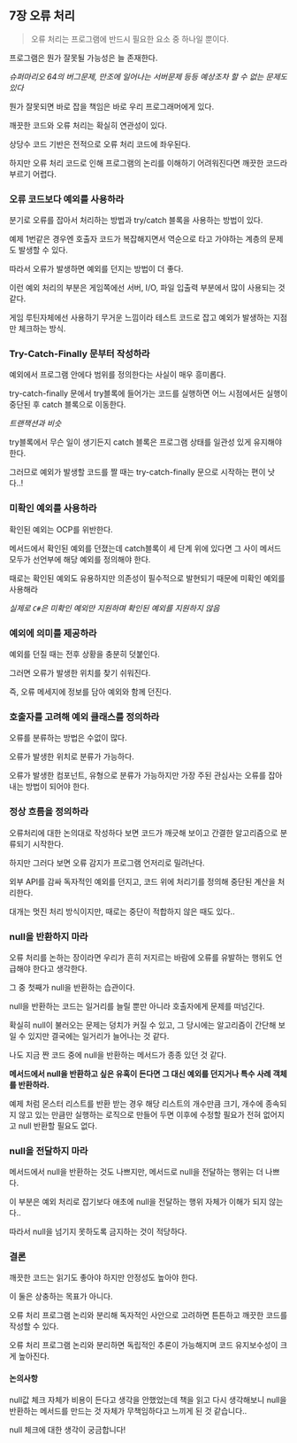 ## 7장 오류 처리

> 오류 처리는 프로그램에 반드시 필요한 요소 중 하나일 뿐이다.

프로그램은 뭔가 잘못될 가능성은 늘 존재한다.  

*슈퍼마리오 64의 버그문제, 만조에 일어나는 서버문제 등등 예상조차 할 수 없는 문제도 있다*

뭔가 잘못되면 바로 잡을 책임은 바로 우리 프로그래머에게 있다.

깨끗한 코드와 오류 처리는 확실히 연관성이 있다.

상당수 코드 기반은 전적으로 오류 처리 코드에 좌우된다.

하지만 오류 처리 코드로 인해 프로그램의 논리를 이해하기 어려워진다면 깨끗한 코드라 부르기 어렵다.

### 오류 코드보다 예외를 사용하라

분기로 오류를 잡아서 처리하는 방법과 try/catch 블록을 사용하는 방법이 있다.

예제 1번같은 경우엔 호출자 코드가 복잡해지면서 역순으로 타고 가야하는 계층의 문제도 발생할 수 있다.

따라서 오류가 발생하면 예외를 던지는 방법이 더 좋다.

이런 예외 처리의 부분은 게임쪽에선 서버, I/O, 파일 입출력 부분에서 많이 사용되는 것 같다.

게임 루틴자체에선 사용하기 무거운 느낌이라 테스트 코드로 잡고 예외가 발생하는 지점만 체크하는 방식.

### Try-Catch-Finally 문부터 작성하라

예외에서 프로그램 안에다 범위를 정의한다는 사실이 매우 흥미롭다.

try-catch-finally 문에서 try블록에 들어가는 코드를 실행하면 어느 시점에서든 실행이 중단된 후 catch 블록으로 이동한다.

*트랜잭션과 비슷*

try블록에서 무슨 일이 생기든지 catch 블록은 프로그램 상태를 일관성 있게 유지해야 한다.

그러므로 예외가 발생할 코드를 짤 때는 try-catch-finally 문으로 시작하는 편이 낫다..!

### 미확인 예외를 사용하라

확인된 예외는 OCP를 위반한다.

메서드에서 확인된 예외를 던졌는데 catch블록이 세 단계 위에 있다면 그 사이 메서드 모두가 선언부에 해당 예외를 정의해야 한다.

때로는 확인된 예외도 유용하지만 의존성이 필수적으로 발현되기 때문에 미확인 예외를 사용해라

*실제로 `C#`은 미확인 예외만 지원하며 확인된 예외를 지원하지 않음*

### 예외에 의미를 제공하라

예외를 던질 때는 전후 상황을 충분히 덧붙인다.

그러면 오류가 발생한 위치를 찾기 쉬워진다.

즉, 오류 메세지에 정보를 담아 예외와 함께 던진다.

### 호출자를 고려해 예외 클래스를 정의하라

오류를 분류하는 방법은 수없이 많다.

오류가 발생한 위치로 분류가 가능하다.

오류가 발생한 컴포넌트, 유형으로 분류가 가능하지만 가장 주된 관심사는 오류를 잡아내는 방법이 되어야 한다.

### 정상 흐름을 정의하라

오류처리에 대한 논의대로 작성하다 보면 코드가 깨긋해 보이고 간결한 알고리즘으로 분류되기 시작한다.

하지만 그러다 보면 오류 감지가 프로그램 언저리로 밀려난다.

외부 API를 감싸 독자적인 예외를 던지고, 코드 위에 처리기를 정의해 중단된 계산을 처리한다.

대개는 멋진 처리 방식이지만, 때로는 중단이 적합하지 않은 때도 있다..

### null을 반환하지 마라

오류 처리를 논하는 장이라면 우리가 흔히 저지르는 바람에 오류를 유발하는 행위도 언급해야 한다고 생각한다.

그 중 첫째가 null을 반환하는 습관이다.

null을 반환하는 코드는 일거리를 늘릴 뿐만 아니라 호출자에게 문제를 떠넘긴다.

확실히 null이 불러오는 문제는 덩치가 커질 수 있고, 그 당시에는 알고리즘이 간단해 보일 수 있지만 결국에는 일거리가 늘어나는 것 같다.

나도 지금 짠 코드 중에 null을 반환하는 메서드가 종종 있던 것 같다.

**메서드에서 null을 반환하고 싶은 유혹이 든다면 그 대신 예외를 던지거나 특수 사례 객체를 반환하라.**

예제 처럼 몬스터 리스트를 반환 받는 경우 해당 리스트의 개수만큼 크기, 개수에 종속되지 않고 있는 만큼만 실행하는 로직으로 만들어 두면 이후에 수정할 필요가 전혀 없어지고 null 반환할 필요도 없다.

### null을 전달하지 마라

메서드에서 null을 반환하는 것도 나쁘지만, 메서드로 null을 전달하는 행위는 더 나쁘다.

이 부분은 예외 처리로 잡기보다 애초에 null을 전달하는 행위 자체가 이해가 되지 않는다..

따라서 null을 넘기지 못하도록 금지하는 것이 적당하다.

### 결론

깨끗한 코드는 읽기도 좋아야 하지만 안정성도 높아야 한다.

이 둘은 상충하는 목표가 아니다.

오류 처리 프로그램 논리와 분리해 독자적인 사안으로 고려하면 튼튼하고 깨끗한 코드를 작성할 수 있다.

오류 처리 프로그램 논리와 분리하면 독립적인 추론이 가능해지며 코드 유지보수성이 크게 높아진다.

#### 논의사항

null값 체크 자체가 비용이 든다고 생각을 안했었는데 책을 읽고 다시 생각해보니 null을 반환하는 메서드를 만드는 것 자체가 무책임하다고 느끼게 된 것 같습니다..

null 체크에 대한 생각이 궁금합니다!
